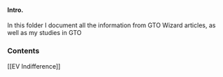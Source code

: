 #### Intro.

In this folder I document all the information from GTO Wizard articles, as well as my studies in GTO

### Contents

[[EV Indifference]]
